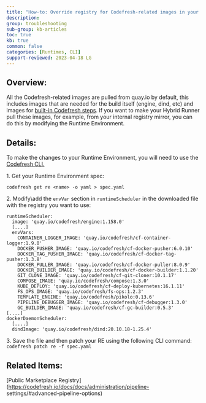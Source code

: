 ```yaml
---
title: "How-to: Override registry for Codefresh-related images in your runtime environment"
description: 
group: troubleshooting
sub-group: kb-articles
toc: true
kb: true
common: false
categories: [Runtimes, CLI]
support-reviewed: 2023-04-18 LG
---
```


## Overview:

All the Codefresh-related images are pulled from quay.io by default, this
includes images that are needed for the build itself (engine, dind, etc) and
images for [built-in Codefresh
steps](https://codefresh.io/docs/docs/codefresh-yaml/steps/#built-in-steps).
If you want to make your Hybrid Runner pull these images, for example, from
your internal registry mirror, you can do this by modifying the Runtime
Environment.

## Details:

To make the changes to your Runtime Environment, you will need to use the
[Codefresh CLI.](https://codefresh-io.github.io/cli/installation/)

1\. Get your Runtime Environment spec:

`codefresh get re <name> -o yaml > spec.yaml`

2\. Modify\add the `envVar` section in `runtimeScheduler` in the downloaded
file with the registry you want to use:

    
    
    runtimeScheduler:
      image: 'quay.io/codefresh/engine:1.158.0'  
      [....]
      envVars:
        CONTAINER_LOGGER_IMAGE: 'quay.io/codefresh/cf-container-logger:1.9.0'
        DOCKER_PUSHER_IMAGE: 'quay.io/codefresh/cf-docker-pusher:6.0.10'
        DOCKER_TAG_PUSHER_IMAGE: 'quay.io/codefresh/cf-docker-tag-pusher:1.3.8'
        DOCKER_PULLER_IMAGE: 'quay.io/codefresh/cf-docker-puller:8.0.9'
        DOCKER_BUILDER_IMAGE: 'quay.io/codefresh/cf-docker-builder:1.1.20'
        GIT_CLONE_IMAGE: 'quay.io/codefresh/cf-git-cloner:10.1.17'
        COMPOSE_IMAGE: 'quay.io/codefresh/compose:1.3.0'
        KUBE_DEPLOY: 'quay.io/codefresh/cf-deploy-kubernetes:16.1.11'
        FS_OPS_IMAGE: 'quay.io/codefresh/fs-ops:1.2.3'
        TEMPLATE_ENGINE: 'quay.io/codefresh/pikolo:0.13.6'
        PIPELINE_DEBUGGER_IMAGE: 'quay.io/codefresh/cf-debugger:1.3.0'
        GC_BUILDER_IMAGE: 'quay.io/codefresh/cf-gc-builder:0.5.3'
    [....]
    dockerDaemonScheduler:
      [....]
      dindImage: 'quay.io/codefresh/dind:20.10.18-1.25.4' 

3\. Save the file and then patch your RE using the following CLI command:  
`codefresh patch re -f spec.yaml`

## Related Items:

[Public Marketplace
Registry](https://codefresh.io/docs/docs/administration/pipeline-
settings/#advanced-pipeline-options)

